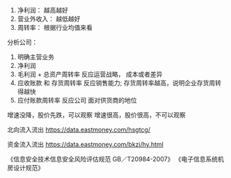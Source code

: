 1. 净利润： 越高越好
2. 营业外收入： 越低越好
3. 周转率： 根据行业均值来看


分析公司：
1. 明确主营业务
2. 净利润
3. 毛利润  + 总资产周转率 反应运营战略， 成本或者差异
4. 应收账款 和 存货周转率 反应销售能力;
    存货周转率越高，说明企业存货周转得越快
5. 应付账款周转率 反应公司 面对供货商的地位


增速没降，股价先跌，可以观察
增速很高，股价很高，不可以观察


北向流入流出
https://data.eastmoney.com/hsgtcg/

资金流入流出
https://data.eastmoney.com/bkzj/hy.html



《信息安全技术信息安全风险评估规范 GB／T20984-2007》
《电子信息系统机房设计规范》
